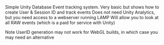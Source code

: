 Simple Unity Database Event tracking system.
Very basic but shows how to create User & Session ID and track events
Does not need Unity Analytics, but you need access to a webserver running LAMP
Will allow you to look at all RAW events (which is a paid for service with Unity)

Note UserID generation may not work for WebGL builds, in which case you may need an alternative





